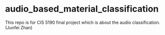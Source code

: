 # audio_based_material_classification
This repo is for CIS 5190 final project which is about the audio classification. (Junfei Zhan)
